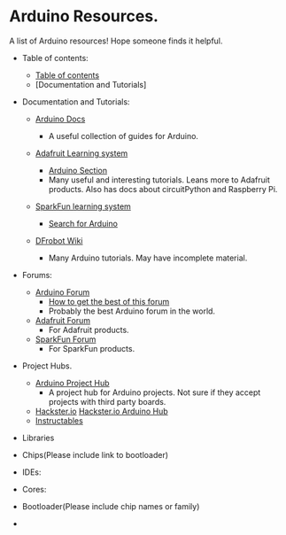 # Arduino Resources.
A list of Arduino resources!
Hope someone finds it helpful. 
  

* Table of contents:
  * [Table of contents](https://github.com/V205Github/MyFavoriteArduinoResources.)
  * [Documentation and Tutorials]



* Documentation and Tutorials:
  * [Arduino Docs](https://docs.arduino.cc)
    * A useful collection of guides for Arduino. 
  * [Adafruit Learning system](https://learn.adafruit.com)
    * [Arduino Section](https://learn.adafruit.com/category/arduino) 
    * Many useful and interesting tutorials. Leans more to Adafruit products. Also has docs about circuitPython and Raspberry Pi.
 
  * [SparkFun learning system](https://learn.sparkfun.com)
    * [Search for Arduino](https://www.sparkfun.com/search/results?term=Arduino&_gl=1*7upgxt*_ga*MjU2NTY0NzkuMTY4ODQxODg2OA..*_ga_T369JS7J9N*MTY4OTc5MjQzOC41LjEuMTY4OTc5MjUyMC4wLjAuMA..)
  * [DFrobot Wiki](https://wiki.dfrobot.com)
    * Many Arduino tutorials. May have incomplete material. 

* Forums:
  * [Arduino Forum](https://forum.arduino.cc)
    * [How to get the best of this forum](https://forum.arduino.cc/t/how-to-get-the-best-out-of-this-forum/679966)
    * Probably the best Arduino forum in the world.
  * [Adafruit Forum](https://forums.adafruit.com)
    * For Adafruit products.
  * [SparkFun Forum](https://forum.sparkfun.com)
    * For SparkFun products.
        

* Project Hubs.
  * [Arduino Project Hub](https://projecthub.arduino.cc)
    * A project hub for Arduino projects. Not sure if they accept projects with third party boards.
  * [Hackster.io](https://www.hackster.io) [Hackster.io Arduino Hub](https://www.hackster.io/arduino)
  * [Instructables](https://www.instructables.com) 


* Libraries

* Chips(Please include link to bootloader)

* IDEs:
  
* Cores:


* Bootloader(Please include chip names or family)

* 
